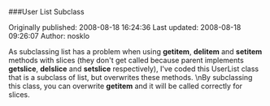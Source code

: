 ###User List Subclass

Originally published: 2008-08-18 16:24:36
Last updated: 2008-08-18 09:26:07
Author: nosklo 

As subclassing list has a problem when using __getitem__, __delitem__ and __setitem__ methods with slices (they don't get called because parent implements __getslice__, __delslice__ and __setslice__ respectively), I've coded this UserList class that is a subclass of list, but overwrites these methods.\nBy subclassing this class, you can overwrite __getitem__ and it will be called correctly for slices.